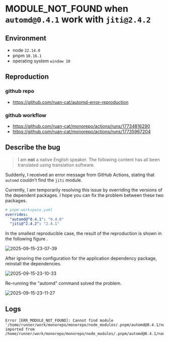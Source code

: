 # MODULE_NOT_FOUND when `automd@0.4.1` work with `jiti@2.4.2`

<!-- https://github.com/unjs/automd/issues/123 -->

## Environment

- node `22.14.0`
- pnpm `10.16.1`
- operating system `window 10`

## Reproduction

### github repo

- https://github.com/ruan-cat/automd-error-reproduction

### github workflow

- https://github.com/ruan-cat/monorepo/actions/runs/17734816290
- https://github.com/ruan-cat/monorepo/actions/runs/17735967204

## Describe the bug

<!-- 以下内容全部都是用翻译软件翻译的。 -->

> I am **not** a native English speaker. The following content has all been translated using translation software.

Suddenly, I received an error message from GitHub Actions, stating that `automd` couldn't find the `jiti` module.

<!-- 我目前是通过配置依赖包的版本覆盖来临时解决此问题的，希望你们可以修复这两个包之间的问题。 -->

Currently, I am temporarily resolving this issue by overriding the versions of the dependent packages. I hope you can fix the problem between these two packages.

```yaml
# pnpm-workspace.yaml
overrides:
  "automd@^0.4.1": "0.4.0"
  "jiti@^2.4.2": "2.4.1"
```

<!-- 在最小复现案例内，复现的结果如下图所示： -->

In the smallest reproducible case, the result of the reproduction is shown in the following figure .

![2025-09-15-23-07-39](https://gh-img-store.ruan-cat.com/img/2025-09-15-23-07-39.png)

<!-- 应用依赖包忽略配置后，重新安装依赖。 -->

After ignoring the configuration for the application dependency package, reinstall the dependencies.

![2025-09-15-23-10-33](https://gh-img-store.ruan-cat.com/img/2025-09-15-23-10-33.png)

<!-- 重新运行 automd 命令就正常了。 -->

Re-running the "automd" command solved the problem.

![2025-09-15-23-11-27](https://gh-img-store.ruan-cat.com/img/2025-09-15-23-11-27.png)

## Logs

```log
Error [ERR_MODULE_NOT_FOUND]: Cannot find module '/home/runner/work/monorepo/monorepo/node_modules/.pnpm/automd@0.4.1/node_modules/automd/node_modules/.pnpm/jiti@2.4.2/node_modules/jiti/lib/jiti.mjs' imported from /home/runner/work/monorepo/monorepo/node_modules/.pnpm/automd@0.4.1/node_modules/automd/dist/cli.mjs
```
